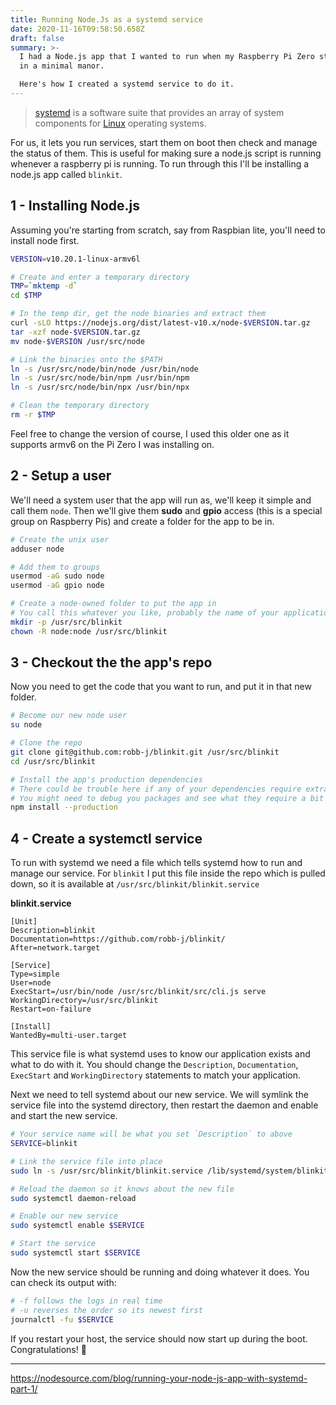 ```yaml
---
title: Running Node.Js as a systemd service
date: 2020-11-16T09:58:50.658Z
draft: false
summary: >-
  I had a Node.js app that I wanted to run when my Raspberry Pi Zero started up
  in a minimal manor.

  Here's how I created a systemd service to do it.
---
```


> [systemd](https://en.wikipedia.org/wiki/Systemd)
> is a software suite that provides an array of system components for [Linux](https://en.wikipedia.org/wiki/Linux 'Linux') operating systems.

For us, it lets you run services, start them on boot then check and manage the status of them.
This is useful for making sure a node.js script is running whenever a raspberry pi is running.
To run through this I'll be installing a node.js app called `blinkit`.

## 1 - Installing Node.js

Assuming you're starting from scratch, say from Raspbian lite, you'll need to install node first.

```bash
VERSION=v10.20.1-linux-armv6l

# Create and enter a temporary directory
TMP=`mktemp -d`
cd $TMP

# In the temp dir, get the node binaries and extract them
curl -sLO https://nodejs.org/dist/latest-v10.x/node-$VERSION.tar.gz
tar -xzf node-$VERSION.tar.gz
mv node-$VERSION /usr/src/node

# Link the binaries onto the $PATH
ln -s /usr/src/node/bin/node /usr/bin/node
ln -s /usr/src/node/bin/npm /usr/bin/npm
ln -s /usr/src/node/bin/npx /usr/bin/npx

# Clean the temporary directory
rm -r $TMP
```

Feel free to change the version of course, I used this older one as it supports armv6 on the Pi Zero I was installing on.

## 2 - Setup a user

We'll need a system user that the app will run as, we'll keep it simple and call them `node`.
Then we'll give them **sudo** and **gpio** access (this is a special group on Raspberry Pis)
and create a folder for the app to be in.

```bash
# Create the unix user
adduser node

# Add them to groups
usermod -aG sudo node
usermod -aG gpio node

# Create a node-owned folder to put the app in
# You call this whatever you like, probably the name of your application
mkdir -p /usr/src/blinkit
chown -R node:node /usr/src/blinkit
```

## 3 - Checkout the the app's repo

Now you need to get the code that you want to run,
and put it in that new folder.

```bash
# Become our new node user
su node

# Clone the repo
git clone git@github.com:robb-j/blinkit.git /usr/src/blinkit
cd /usr/src/blinkit

# Install the app's production dependencies
# There could be trouble here if any of your dependencies require extra binaries, like python
# You might need to debug you packages and see what they require a bit
npm install --production
```

## 4 - Create a systemctl service

To run with systemd we need a file which tells systemd how to run and manage our service.
For `blinkit` I put this file inside the repo which is pulled down,
so it is available at `/usr/src/blinkit/blinkit.service`

**blinkit.service**

```
[Unit]
Description=blinkit
Documentation=https://github.com/robb-j/blinkit/
After=network.target

[Service]
Type=simple
User=node
ExecStart=/usr/bin/node /usr/src/blinkit/src/cli.js serve
WorkingDirectory=/usr/src/blinkit
Restart=on-failure

[Install]
WantedBy=multi-user.target
```

This service file is what systemd uses to know our application exists and what to do with it.
You should change the `Description`, `Documentation`, `ExecStart`
and `WorkingDirectory` statements to match your application.

Next we need to tell systemd about our new service.
We will symlink the service file into the systemd directory,
then restart the daemon and enable and start the new service.

```bash
# Your service name will be what you set `Description` to above
SERVICE=blinkit

# Link the service file into place
sudo ln -s /usr/src/blinkit/blinkit.service /lib/systemd/system/blinkit.service

# Reload the daemon so it knows about the new file
sudo systemctl daemon-reload

# Enable our new service
sudo systemctl enable $SERVICE

# Start the service
sudo systemctl start $SERVICE
```

Now the new service should be running and doing whatever it does.
You can check its output with:

```bash
# -f follows the logs in real time
# -u reverses the order so its newest first
journalctl -fu $SERVICE
```

If you restart your host, the service should now start up during the boot.
Congratulations! 🎉

---

https://nodesource.com/blog/running-your-node-js-app-with-systemd-part-1/

